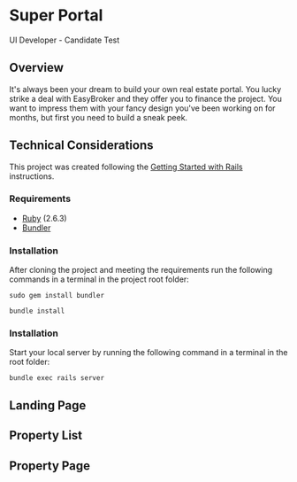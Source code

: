# Super Portal
UI Developer - Candidate Test

## Overview
It's always been your dream to build your own real estate portal. 
You lucky strike a deal with EasyBroker and they offer you to finance the project.
You want to impress them with your fancy design you've been working on for months, 
but first you need to build a sneak peek.

## Technical Considerations
This project was created following the [Getting Started with Rails](https://guides.rubyonrails.org/getting_started.html) 
instructions.

### Requirements
- [Ruby](https://www.ruby-lang.org/es/documentation/installation/) (2.6.3)
- [Bundler](https://bundler.io/gemfile.html)

### Installation 
After cloning the project and meeting the requirements run the following commands in a terminal
in the project root folder:

`sudo gem install bundler`

`bundle install`

### Installation 
Start your local server by running the following command in a terminal in the root folder:

`bundle exec rails server`

## Landing Page

## Property List

## Property Page
